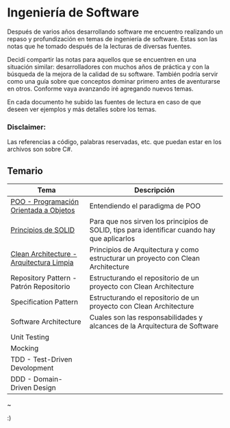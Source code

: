 # Ingeniería de Software

Después de varios años desarrollando software me encuentro realizando un repaso y profundización en temas de ingeniería de software. Estas son las notas que he tomado después de la lecturas de diversas fuentes. 

Decidí compartir las notas para aquellos que se encuentren en una situación similar: desarrolladores con muchos años de práctica y con la búsqueda de la mejora de la calidad de su software. También podría servir como una guía sobre que conceptos dominar primero antes de aventurarse en otros. Conforme vaya avanzando iré agregando nuevos temas.

En cada documento he subido las fuentes de lectura en caso de que deseen ver ejemplos y más detalles sobre los temas.

### Disclaimer:
Las referencias a código, palabras reservadas, etc. que puedan estar en los archivos son sobre C#.

## Temario
|Tema|Descripción|
|----|-----------|
|[POO - Programación Orientada a Objetos](https://github.com/luzyrawr/learning/blob/master/POO%20-%20Programaci%C3%B3n%20Orientada%20a%20Objetos.pdf)|Entendiendo el paradigma de POO|
|[Principios de SOLID](https://github.com/luzyrawr/learning/blob/master/Principios%20de%20SOLID.pdf)|Para que nos sirven los principios de SOLID, tips para identificar cuando hay que aplicarlos|
|[Clean Architecture - Arquitectura Limpia](https://github.com/luzyrawr/software-engineering/blob/master/Clean%20Architecture.pdf)|Principios de Arquitectura y como estructurar un proyecto con Clean Architecture|
| Repository Pattern - Patrón Repositorio | Estructurando el repositorio de un proyecto con Clean Architecture |
| Specification Pattern | Estructurando el repositorio de un proyecto con Clean Architecture |
| Software Architecture | Cuales son las responsabilidades y alcances de la Arquitectura de Software |
| Unit Testing | |
| Mocking | |
| TDD - Test-Driven Devolopment | |
| DDD - Domain-Driven Design | |

~

:)
